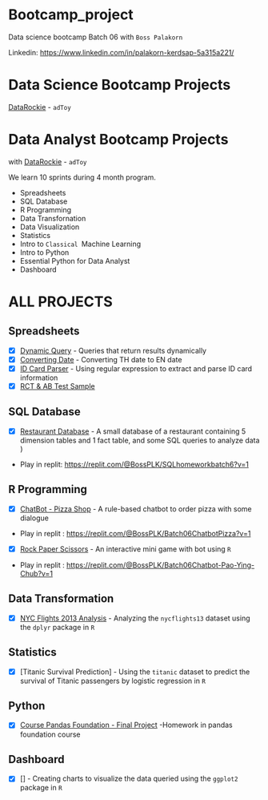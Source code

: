 # Bootcamp_project

Data science bootcamp Batch 06 with `Boss Palakorn` 

Linkedin: https://www.linkedin.com/in/palakorn-kerdsap-5a315a221/

# Data Science Bootcamp Projects
[DataRockie](https://datarockie.com/)  -   `adToy`
# Data Analyst Bootcamp Projects
with [DataRockie](https://datarockie.com/)  -   `adToy`

We learn 10 sprints during 4 month program. 

- Spreadsheets
- SQL Database
- R Programming 
- Data Transfornation
- Data Visualization
- Statistics
- Intro to `Classical `Machine Learning
- Intro to  Python 
- Essential Python  for Data Analyst
- Dashboard


# ALL PROJECTS   

## Spreadsheets
- [x] [Dynamic Query](https://github.com/bosspalakorn/bootcamp_project/blob/main/Spreadsheets/Project%20Dynamic%20Query.pdf)  -  Queries that return results dynamically  
- [x] [Converting Date](https://github.com/bosspalakorn/bootcamp_project/blob/main/Spreadsheets/Project%20Convert%20TH%20to%20EN%20Date.pdf) - Converting TH date to EN date
- [x] [ID Card Parser](https://github.com/bosspalakorn/bootcamp_project/blob/main/Spreadsheets/Project%20ID%20Card%20Parser.pdf) - Using regular expression to extract and parse ID card information
- [x] [RCT & AB Test Sample](https://github.com/bosspalakorn/bootcamp_project/blob/main/Spreadsheets/Project%20RCT%20%26%20AB%20Test%20Sample%20.pdf)

## SQL Database
- [x] [Restaurant Database](SQL/DB_for_Restaurant.sql) - A small database of a restaurant containing 5 dimension tables and 1 fact table, and some SQL queries to analyze data ) 

- Play in replit: https://replit.com/@BossPLK/SQLhomeworkbatch6?v=1

## R Programming
- [x] [ChatBot - Pizza Shop](R/Chat_bot-Order_pizza.r) - A rule-based chatbot to order pizza with some dialogue   

- Play in replit : https://replit.com/@BossPLK/Batch06ChatbotPizza?v=1  
      
- [x] [Rock Paper Scissors](R/Rock-Paper-Scissors.r) - An interactive mini game with bot using `R`

- Play in replit : https://replit.com/@BossPLK/Batch06Chatbot-Pao-Ying-Chub?v=1
      
## Data Transformation
- [x] [NYC Flights 2013 Analysis](https://datalore.jetbrains.com/notebook/30R19BcMF2Y3FhTuOoGFr7/4Q21HGzMCft1LxNGxJsrBK/) - Analyzing the `nycflights13` dataset using the `dplyr` package in `R`

## Statistics
- [x] [Titanic Survival Prediction] - Using the `titanic` dataset to predict the survival of Titanic passengers by logistic regression in `R`

## Python 
- [x] [Course Pandas Foundation - Final Project](https://datalore.jetbrains.com/notebook/30R19BcMF2Y3FhTuOoGFr7/cvBvsobriVqIrHxikupnCb/) -Homework in pandas foundation course  


## Dashboard
- [x] [] - Creating charts to visualize the data queried using the `ggplot2` package in `R`




